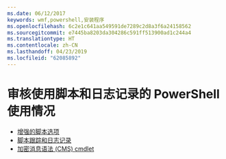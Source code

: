 ```yaml
---
ms.date: 06/12/2017
keywords: wmf,powershell,安装程序
ms.openlocfilehash: 6c2e1c641aa549591de7289c2d8a3f6a24158562
ms.sourcegitcommit: e7445ba8203da304286c591ff513900ad1c244a4
ms.translationtype: HT
ms.contentlocale: zh-CN
ms.lasthandoff: 04/23/2019
ms.locfileid: "62085892"
---
```

# <a name="audit-powershell-usage-using-transcription-and-logging"></a>审核使用脚本和日志记录的 PowerShell 使用情况

- [增强的脚本选项](audit_transcript.md)
- [脚本跟踪和日志记录](audit_script.md)
- [加密消息语法 (CMS) cmdlet](audit_cms.md)
